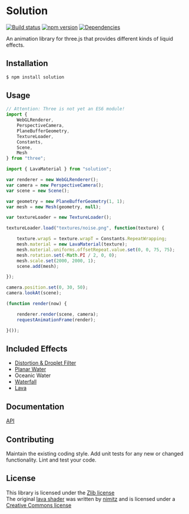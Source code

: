 # Solution 
[![Build status](https://travis-ci.org/vanruesc/solution.svg?branch=master)](https://travis-ci.org/vanruesc/solution) 
[![npm version](https://badge.fury.io/js/solution.svg)](http://badge.fury.io/js/solution) 
[![Dependencies](https://david-dm.org/vanruesc/solution.svg?branch=master)](https://david-dm.org/vanruesc/solution)

An animation library for three.js that provides different kinds of liquid effects. 


## Installation

```sh
$ npm install solution
``` 


## Usage

```javascript
// Attention: Three is not yet an ES6 module!
import {
	WebGLRenderer,
	PerspectiveCamera,
	PlaneBufferGeometry,
	TextureLoader,
	Constants,
	Scene,
	Mesh
} from "three";

import { LavaMaterial } from "solution";

var renderer = new WebGLRenderer();
var camera = new PerspectiveCamera();
var scene = new Scene();

var geometry = new PlaneBufferGeometry(1, 1);
var mesh = new Mesh(geometry, null);

var textureLoader = new TextureLoader();

textureLoader.load("textures/noise.png", function(texture) {

	texture.wrapS = texture.wrapT = Constants.RepeatWrapping;
	mesh.material = new LavaMaterial(texture);
	mesh.material.uniforms.offsetRepeat.value.set(0, 0, 75, 75);
	mesh.rotation.set(-Math.PI / 2, 0, 0);
	mesh.scale.set(2000, 2000, 1);
	scene.add(mesh);

});

camera.position.set(0, 30, 50);
camera.lookAt(scene);

(function render(now) {

	renderer.render(scene, camera);
	requestAnimationFrame(render);

}());
```


## Included Effects
 - [Distortion & Droplet Filter](http://vanruesc.github.io/solution/public/distortion.html) 
 - [Planar Water](http://vanruesc.github.io/solution/public/planar-water.html) 
 - Oceanic Water 
 - [Waterfall](http://vanruesc.github.io/solution/public/waterfall.html) 
 - [Lava](http://vanruesc.github.io/solution/public/lava.html) 


## Documentation
[API](http://vanruesc.github.io/solution/docs)


## Contributing
Maintain the existing coding style. Add unit tests for any new or changed functionality. Lint and test your code.


## License
This library is licensed under the [Zlib license](https://github.com/vanruesc/solution/blob/master/LICENSE)  
The original [lava shader](https://github.com/vanruesc/solution/blob/master/src/materials/lava/glsl/shader.frag#L49-L125) 
was written by [nimitz](https://www.shadertoy.com/user/nimitz) and is licensed under a 
[Creative Commons license](http://creativecommons.org/licenses/by-nc-sa/3.0/legalcode) 
